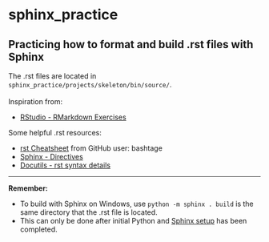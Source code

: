 # sphinx_practice
## Practicing how to format and build .rst files with Sphinx

The .rst files are located in `sphinx_practice/projects/skeleton/bin/source/`.
<br><br>
Inspiration from:
- [RStudio - RMarkdown Exercises](https://rstudio-pubs-static.s3.amazonaws.com/73285_9a3f47a31355411e91936b493bab29aa.html)

Some helpful .rst resources:
- [rst Cheatsheet](https://bashtage.github.io/sphinx-material/rst-cheatsheet/rst-cheatsheet.html) from  GitHub user: bashtage
- [Sphinx - Directives](https://www.sphinx-doc.org/en/master/usage/restructuredtext/directives.html)
- [Docutils - rst syntax details](https://docutils.sourceforge.io/docs/ref/rst/restructuredtext.html)
------ 
**Remember:**
- To build with Sphinx on Windows, use `python -m sphinx . build` is the same directory that the .rst file is located.<br>
- This can only be done after initial Python and [Sphinx setup](https://www.sphinx-doc.org/en/master/) has been completed.</p>
